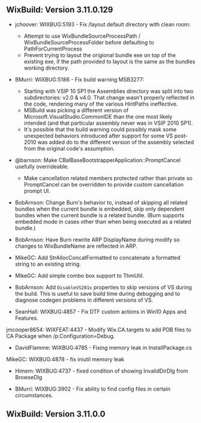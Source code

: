 ## WixBuild: Version 3.11.0.129

* jchoover: WIXBUG:5193 - Fix /layout default directory with clean room:
  * Attempt to use WixBundleSourceProcessPath / WixBundleSourceProcessFolder before defaulting to PathForCurrentProcess
  * Prevent trying to layout the origional bundle exe on top of the existing exe, if the path provided to layout is the same as the bundles working directory.

* BMurri: WIXBUG:5186 - Fix build warning MSB3277:
  * Starting with VSIP 10 SP1 the Assemblies directory was split into two subdirectories: v2.0 & v4.0. That change wasn't properly reflected in the code, rendering many of the various HintPaths ineffective.
  * MSBuild was picking a different version of Microsoft.VisualStudio.CommonIDE than the one most likely intended (and that particular assembly never was in VSIP 2010 SP1).
  * It's possible that the build warning could possibly mask some unexpected behaviors introduced after support for some VS post-2010 was added do to the different version of the assembly selected from the original code's assumption.

* @barnson: Make CBalBaseBootstrapperApplication::PromptCancel usefully overrideable.
  * Make cancellation related members protected rather than private so PromptCancel can be overridden to provide custom cancellation prompt UI.

* BobArnson: Change Burn's behavior to, instead of skipping all related bundles when the current bundle is embedded, skip only dependent bundles when the current bundle is a related bundle. (Burn supports embedded mode in cases other than when being executed as a related bundle.)

* BobArnson: Have Burn rewrite ARP DisplayName during modify so changes to WixBundleName are reflected in ARP.

* MikeGC: Add StrAllocConcatFormatted to concatenate a formatted string to an existing string.

* MikeGC: Add simple combo box support to ThmUtil.

* BobArnson: Add `DisableVS201x` properties to skip versions of VS during the build.
  This is useful to save build time during debugging and to diagnose codegen problems in different versions of VS.

* SeanHall: WIXBUG:4857 - Fix DTF custom actions in Win10 Apps and Features.

jmcooper8654: WIXFEAT:4437 - Modify Wix.CA.targets to add PDB files to CA Package when /p:Configuration=Debug.

* DavidFlamme: WIXBUG:4785 - Fixing memory leak in InstallPackage.cs

MikeGC: WIXBUG:4878 - fix iniutil memory leak

* Himem: WIXBUG:4737 - fixed condition of showing InvalidDirDlg from BrowseDlg

* BMurri: WIXBUG:3902 - Fix ability to find config files in certain circumstances.

## WixBuild: Version 3.11.0.0
